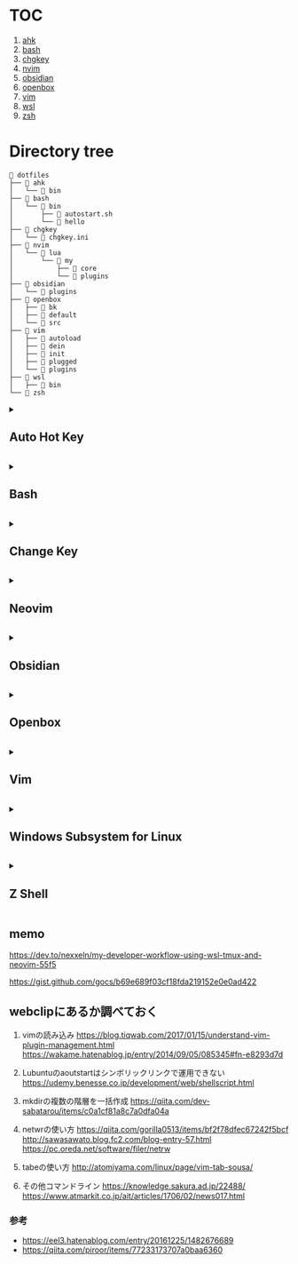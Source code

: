 # TOC

1. [ahk](#ahk)
1. [bash](#bash)
1. [chgkey](#chgkey)
1. [nvim](#nvim)
1. [obsidian](#obsidian)
1. [openbox](#openbox)
1. [vim](#vim)
1. [wsl](#wsl)
1. [zsh](#zsh)

# Directory tree
```
 dotfiles
├──  ahk
│   └──  bin
├──  bash
│   └──  bin
│       ├──  autostart.sh
│       └──  hello
├──  chgkey
│   └──  chgkey.ini
├──  nvim
│   └──  lua
│       └──  my
│           ├──  core
│           └──  plugins
├──  obsidian
│   └──  plugins  
├──  openbox
│   ├──  bk
│   ├──  default
│   └── 󱧼 src
├──  vim
│   ├──  autoload
│   ├──  dein
│   ├──  init
│   ├──  plugged
│   └──  plugins
├──  wsl
│   ├──  bin
└──  zsh
```

<a id="ahk"></a>
<details><summary>

## Auto Hot Key

</summary>

```
 ahk
├──  bin
│   └──  Export-ahks-to-WindowsStartup.sh
├──  Keybind4Windows.ahk
└──  memo.md
```

</details>


<a id="bash"></a>
<details><summary>

## Bash

</summary>

```
 bash
└──  bin
    ├──  autostart.sh
    └──  hello
```

</details>


<a id="chgkey"></a>
<details><summary>

## Change Key

</summary>

```
 chgkey
└──  chgkey.ini
```

</details>


<a id="nvim"></a>
<details><summary>

## Neovim

</summary>

```
 nvim
├──  init.lua
├──  lazy-lock.json
└──  lua
    └──  my
        ├──  core
        │   ├──  functions.lua
        │   ├──  highlights.lua
        │   ├──  ime.lua
        │   ├──  init.lua
        │   ├──  keymaps.lua
        │   └──  options.lua
        ├──  lazy.lua
        └──  plugins
```

</details>

<a id="obsidian"></a>
<details><summary>

## Obsidian

</summary>

```
 obsidian
├──  app.json
├──  appearance.json
├──  command-palette.json
├──  community-plugins.json
├──  core-plugins.json
├──  daily-notes.json
├──  hotkeys.json
├──  obsidian.vimrc
├──  plugins
│   ├──  calendar.data.json
│   ├──  dataview.data.json
│   ├──  homepage.data.json
│   ├──  obsidian-another-quick-switcher.data.json
│   ├──  obsidian-front-matter-title-plugin.data.json
│   ├──  obsidian-minimal-settings.data.json
│   ├──  obsidian-style-settings.data.json
│   ├──  table-editor-obsidian.data.json
│   └──  templater-obsidian.data.json
└──  zk-prefixer.json
```

### app.json
アプリケーション全体の設定を管理するファイルです。ユーザーインターフェースや基本的な動作に関する設定が含まれています。
### appearance.json
テーマや配色、フォントなど、アプリの外観に関する設定を保存します。ユーザーが選んだスタイルが反映されます。
### backlink.json
バックリンクに関する設定を管理します。リンクの表示方法やスタイルをカスタマイズするためのオプションが設定されています。
### command-palette.json
コマンドパレットの設定を保存するファイルです。ユーザーがアクセスするコマンドやショートカットを管理します。
### community-plugins.json
コミュニティプラグインに関する設定ファイルです。インストールしたプラグインやその設定が含まれています。
### core-plugins.json
Obsidianのコアプラグインに関する設定を管理します。デフォルトで提供されるプラグインの有効化や無効化に関する情報が含まれています。
### core-plugins-migration.json
コアプラグインの移行に関する設定を管理します。過去のバージョンからの変更点を扱います。
### graph.json
グラフビューの設定を保存します。ノードの表示方法やレイアウトに関するオプションが含まれています。
### hotkeys.json
ホットキーの設定を管理するファイルです。ユーザーがカスタマイズしたショートカットキーの情報が格納されています。
### page-preview.json
ページプレビューの設定を管理します。プレビュー表示に関するオプションや設定が含まれています。
### switcher.json
スイッチャー機能の設定を保存するファイルです。ノート間の切り替えや表示スタイルに関する設定が含まれています。
### templates.json
テンプレートの設定を管理します。ユーザーが作成したテンプレートやその設定が含まれています。
### types.json
データ型に関する設定を管理します。特定のデータタイプやその扱いに関する情報が格納されています。
### workspace.json
ワークスペースの設定を管理します。開いているノートやレイアウトに関する情報が含まれています。
### zk-prefixer.json
Zettelkastenスタイルのプレフィックスに関する設定を管理します。ノートの命名規則や関連付けに影響します。

</details>


<a id="openbox"></a>
<details><summary>

## Openbox

</summary>

```
 openbox
├──  applications.xml
├──  bk
│   ├──  bk-keys.xml
│   ├──  origin-lubuntu-rc.xml
│   ├──  rc-application.xml
│   └──  rc-key.xml
├──  create-rc.sh
├──  default
│   ├──  applications.xml
│   └──  keyboard.xml
├──  keyboard.xml
├──  lubuntu-rc.xml
└── 󱧼 src
    ├──  applications.xml
    └──  keyboard.xml

```

</details>


<a id="vim"></a>
<details><summary>

## Vim

</summary>

```
├──  vim
│   ├──  autoload
│   │   └──  plug.vim
│   ├──  dein
│   │   ├──  dein.toml
│   │   ├──  dein.vimrc
│   │   └──  deinSettings.vim
│   ├──  init
│   │   ├──  basic-few-lines.vim
│   │   ├──  basic-one-line.vim
│   │   ├──  color.vim
│   │   ├──  hugoDict.txt
│   │   ├──  hugoThumbnailDict.txt
│   │   ├──  mapping.vim
│   │   ├──  mycommand.vim
│   │   └──  template-commands.vim
│   ├──  init.vim
│   ├──  plugged
│   │   ├──  bitly.vim
│   │   ├──  fern-git-status.vim
│   │   ├──  fern-renderer-nerdfont.vim
│   │   ├──  fern.vim
│   │   ├──  fzf
│   │   ├──  fzf.vim
│   │   ├──  gitv
│   │   ├──  glyph-palette.vim
│   │   ├──  nerdfont.vim
│   │   ├──  open-browser.vim
│   │   ├──  previm
│   │   ├──  sudo.vim
│   │   ├──  TweetVim
│   │   ├──  twibill.vim
│   │   ├──  unite-outline
│   │   ├──  unite.vim
│   │   ├──  vim-airline
│   │   ├──  vim-airline-themes
│   │   ├──  vim-code-dark
│   │   ├──  vim-fugitive
│   │   ├──  vim-gitgutter
│   │   ├──  vim-markdown
│   │   ├──  vim-quickrun
│   │   ├──  vim-table-mode
│   │   └──  webapi-vim
│   └──  plugins
│       ├──  plug-fern.vim
│       ├──  plug-fzf.vim
│       ├──  plug-glyph-palette.vim
│       ├──  plug-vim-airline.vim
│       ├──  plug-vim-gitgutter.vim
│       ├──  plugin-open-browser.vim
│       ├──  plugin-tweetvim.vim
│       └──  plugin-vim-quickrun.vim
```

</details>


<a id="wsl"></a>
<details><summary>

## Windows Subsystem for Linux

</summary>

```
 wsl
├──  bin
│   └──  open-settings-location.sh
├──  dircolors_NoBgColorForDirnames
├──  dircolors_src
└──  settings.json
```

</details>


<a id="zsh"></a>
<details><summary>

## Z Shell

</summary>

```
└──  zsh
    ├──  cmd.shrc
    ├──  completion.shrc
    ├──  func.shrc
    ├──  helpers.shrc
    ├──  prompt.shrc
    ├──  rprompt.shrc
    ├──  zprofile
    ├──  zshenv
    └──  zshrc
```

</details>



## memo
https://dev.to/nexxeln/my-developer-workflow-using-wsl-tmux-and-neovim-55f5

https://gist.github.com/gocs/b69e689f03cf18fda219152e0e0ad422

## webclipにあるか調べておく 

1. vimの読み込み
https://blog.tiqwab.com/2017/01/15/understand-vim-plugin-management.html
https://wakame.hatenablog.jp/entry/2014/09/05/085345#fn-e8293d7d

1. Lubuntuのaoutstartはシンボリックリンクで運用できない
https://udemy.benesse.co.jp/development/web/shellscript.html

1. mkdirの複数の階層を一括作成
https://qiita.com/dev-sabatarou/items/c0a1cf81a8c7a0dfa04a

1. netwrの使い方
https://qiita.com/gorilla0513/items/bf2f78dfec67242f5bcf
http://sawasawato.blog.fc2.com/blog-entry-57.html
https://pc.oreda.net/software/filer/netrw

1. tabeの使い方
http://atomiyama.com/linux/page/vim-tab-sousa/

1. その他コマンドライン
https://knowledge.sakura.ad.jp/22488/
https://www.atmarkit.co.jp/ait/articles/1706/02/news017.html

### 参考
- https://eel3.hatenablog.com/entry/20161225/1482676689
- https://qiita.com/piroor/items/77233173707a0baa6360



